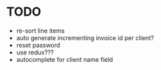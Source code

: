 # TODO

- re-sort line items
- auto generate incrementing invoice id per client?
- reset password
- use redux???
- autocomplete for client name field

